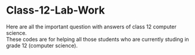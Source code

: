 # Class-12-Lab-Work
 Here are all the important question with answers of class 12 computer science.
 <br>
 These codes are for helping all those students who are currently studing in grade 12 (computer science).
